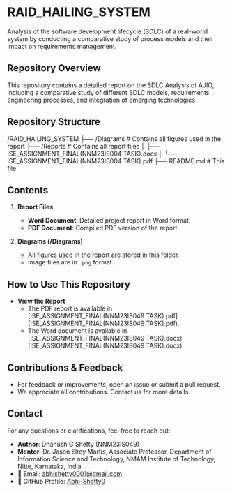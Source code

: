 # RAID_HAILING_SYSTEM
Analysis of the software development lifecycle (SDLC) of a real-world system by conducting a comparative study of process models and their impact on requirements management.
## Repository Overview
This repository contains a detailed report on the SDLC Analysis of AJIO, including a comparative study of different SDLC models, requirements engineering processes, and integration of emerging technologies.
## Repository Structure
/RAID_HAILING_SYSTEM
├── /Diagrams          # Contains all figures used in the report
├── /Reports           # Contains all report files
│   ├── ISE_ASSIGNMENT_FINAL(NNM23IS004 TASK).docx
│   └── ISE_ASSIGNMENT_FINAL(NNM23IS004 TASK).pdf
├── README.md          # This file

## Contents
1. **Report Files**
   - **Word Document**: Detailed project report in Word format.
   - **PDF Document**: Compiled PDF version of the report.

2. **Diagrams (/Diagrams)**
   - All figures used in the report are stored in this folder.
   - Image files are in `.png`  format.

## How to Use This Repository

- **View the Report**
  - The PDF report is available in [ISE_ASSIGNMENT_FINAL(NNM23IS049 TASK).pdf](ISE_ASSIGNMENT_FINAL(NNM23IS049 TASK).pdf).
  - The Word document is available in [ISE_ASSIGNMENT_FINAL(NNM23IS049 TASK).docx](ISE_ASSIGNMENT_FINAL(NNM23IS049 TASK).docx).

## Contributions & Feedback

- For feedback or improvements, open an issue or submit a pull request. 
- We appreciate all contributions. Contact us for more details.

## Contact

For any questions or clarifications, feel free to reach out:
- **Author**: Dhanush G Shetty (NNM23IS049)
- **Mentor**: Dr. Jason Elroy Martis, Associate Professor, Department of Information Science and Technology, NMAM Institute of Technology, Nitte, Karnataka, India
- 📧 Email: [abhishetty0001@gmail.com](mailto:abhishetty0001@gmail.com)
- 📌 GitHub Profile: [Abhi-Shetty0](https://github.com/Abhi-Shetty0)
